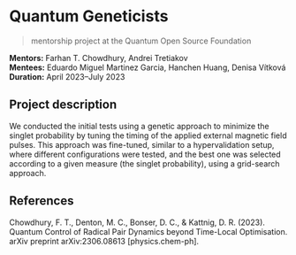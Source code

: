 # Quantum Geneticists
> mentorship project at the Quantum Open Source Foundation

**Mentors:** Farhan T. Chowdhury, Andrei Tretiakov   
**Mentees:** Eduardo Miguel Martinez Garcia, Hanchen Huang, Denisa Vítková   
**Duration:** April 2023–July 2023   

## Project description
We conducted the initial tests using a genetic approach to minimize the singlet probability by tuning the timing of the applied external magnetic field pulses. This approach was fine-tuned, similar to a hypervalidation setup, where different configurations were tested, and the best one was selected according to a given measure (the singlet probability), using a grid-search approach. 

## References
Chowdhury, F. T., Denton, M. C., Bonser, D. C., & Kattnig, D. R. (2023). Quantum Control of Radical Pair Dynamics beyond Time-Local Optimisation. arXiv preprint arXiv:2306.08613 [physics.chem-ph].